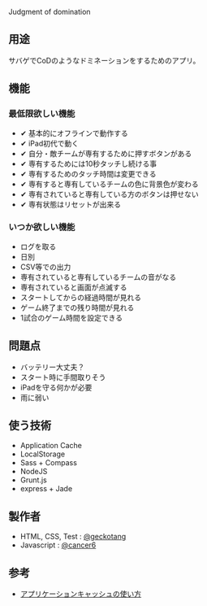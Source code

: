 Judgment of domination

## 用途

サバゲでCoDのようなドミネーションをするためのアプリ。

## 機能

### 最低限欲しい機能

* ✔ 基本的にオフラインで動作する
* ✔ iPad初代で動く
* ✔ 自分・敵チームが専有するために押すボタンがある
* ✔ 専有するためには10秒タッチし続ける事
* ✔ 専有するためのタッチ時間は変更できる
* ✔ 専有すると専有しているチームの色に背景色が変わる
* ✔ 専有されていると専有している方のボタンは押せない
* ✔ 専有状態はリセットが出来る

### いつか欲しい機能

* ログを取る
 * 日別
 * CSV等での出力
* 専有されていると専有しているチームの音がなる
* 専有されていると画面が点滅する
* スタートしてからの経過時間が見れる
* ゲーム終了までの残り時間が見れる
 * 1試合のゲーム時間を設定できる

## 問題点

* バッテリー大丈夫？
* スタート時に手間取りそう
* iPadを守る何かが必要
* 雨に弱い

## 使う技術

* Application Cache
* LocalStorage
* Sass + Compass
* NodeJS
 * Grunt.js
 * express + Jade

## 製作者

* HTML, CSS, Test : [@geckotang](https://twitter.com/geckotang)
* Javascript : [@cancer6](https://twitter.com/cancer6)

## 参考

* [アプリケーションキャッシュの使い方](http://tenderfeel.xsrv.jp/html-xhtml/html5-html-xhtml/1172/)
